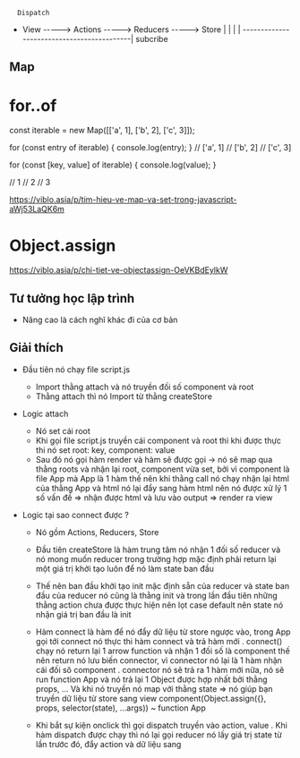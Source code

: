       Dispatch
- View -----> Actions -----> Reducers -----> Store
    |                                          |
    |                                          |
    -------------------------------------------|
                      subcribe


## Map 

# for..of

const iterable = new Map([['a', 1], ['b', 2], ['c', 3]]);

for (const entry of iterable) {
  console.log(entry);
}
// ['a', 1]
// ['b', 2]
// ['c', 3]

for (const [key, value] of iterable) {
  console.log(value);
}

// 1
// 2
// 3

https://viblo.asia/p/tim-hieu-ve-map-va-set-trong-javascript-aWj53LaQK6m

# Object.assign

https://viblo.asia/p/chi-tiet-ve-objectassign-OeVKBdEylkW

## Tư tưởng học lập trình 
- Nâng cao là cách nghĩ khác đi của cơ bản


## Giải thích

- Đầu tiên nó chạy file script.js
  + Import thằng attach và nó truyền đối số component và root
  + Thằng attach thì nó Import từ thằng createStore

- Logic attach
  + Nó set cái root
  + Khi gọi file script.js truyền cái component và root thì khi được thực thi nó set root: key, component: value
  + Sau đó nó gọi hàm render và hàm sẽ được gọi -> nó sẽ map qua thằng roots và nhận lại root, component vừa set,
  bởi vì component là file App mà App là 1 hàm thế nên khi thằng call nó chạy nhận lại html của thằng App và html nó lại đẩy sang
  hàm html nên nó được xử lý 1 số vấn đề => nhận được html và lưu vào output => render ra view 

- Logic tại sao connect được ?
  + Nó gồm Actions, Reducers, Store
  + Đầu tiên createStore là hàm trung tâm nó nhận 1 đối số reducer và nó mong muốn reducer trong trường hợp mặc định phải return lại 
  một giá trị khởi tạo luôn để nó làm state ban đầu
  + Thế nên ban đầu khởi tạo init mặc định sẵn của reducer và state ban đầu của reducer nó cũng là thằng init và trong lần đầu tiên những thằng action chưa được thực hiện nên lọt case default nên state nó nhận giá trị ban đầu là init

  + Hàm connect là hàm để nó đẩy dữ liệu từ store ngược vào, trong App gọi tới connect nó thực thi hàm connect và trả hàm mới 
    . connect() chạy nó return lại 1 arrow function và nhận 1 đối số là component thế nên return nó lưu biến connector, vì connector 
    nó lại là 1 hàm nhận cái đối sô component 
    . connector nó sẽ trả ra 1 hàm mới nữa, nó sẽ run function App và nó trả lại 1 Object được hợp nhất bởi thằng props, ...
    Và khi nó truyền nó map với thằng state => nó giúp bạn truyền dữ liệu từ store sang view
    component(Object.assign({}, props, selector(state), ...args))   ~ function App
  
  + Khi bắt sự kiện onclick thì gọi dispatch truyền vào action, value
    . Khi hàm dispatch được chạy thì nó lại gọi reducer nó lấy giá trị state từ lần trước đó, đẩy action và dữ liệu sang